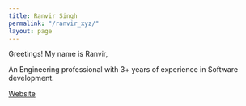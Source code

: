 ```yaml
---
title: Ranvir Singh
permalink: "/ranvir_xyz/"
layout: page
---
```


Greetings! My name is Ranvir,

An Engineering professional with 3+ years of experience in Software development.

[Website](https://ranvir.xyz/)
